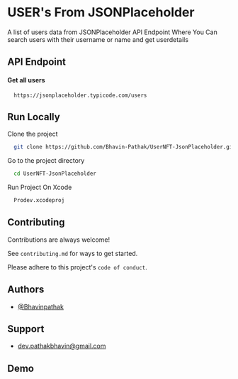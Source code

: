 
# USER's From JSONPlaceholder

A list of users data from JSONPlaceholder API Endpoint Where You Can search users with their username or name and get userdetails 


## API Endpoint

#### Get all users

```http
  https://jsonplaceholder.typicode.com/users
```
## Run Locally

Clone the project

```bash
  git clone https://github.com/Bhavin-Pathak/UserNFT-JsonPlaceholder.git
```

Go to the project directory

```bash
  cd UserNFT-JsonPlaceholder
```

Run Project On Xcode 

```bash
  Prodev.xcodeproj
```


## Contributing

Contributions are always welcome!

See `contributing.md` for ways to get started.

Please adhere to this project's `code of conduct`.


## Authors

- [@Bhavinpathak](https://github.com/Bhavin-Pathak)


## Support

- dev.pathakbhavin@gmail.com 


## Demo

